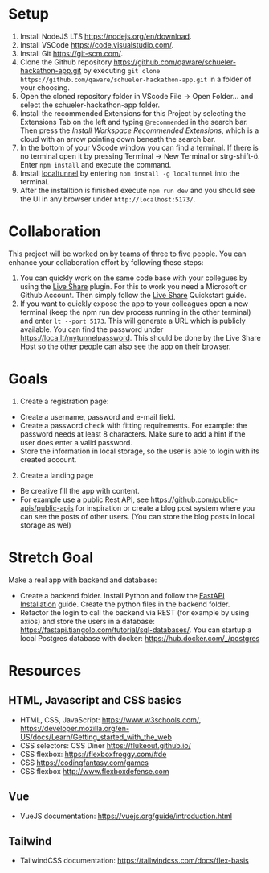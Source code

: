 # Setup

1. Install NodeJS LTS https://nodejs.org/en/download.
2. Install VSCode https://code.visualstudio.com/.
3. Install Git https://git-scm.com/.
4. Clone the Github repository https://github.com/qaware/schueler-hackathon-app.git by executing `git clone https://github.com/qaware/schueler-hackathon-app.git` in a folder of your choosing.
5. Open the cloned repository folder in VScode File -> Open Folder... and select the schueler-hackathon-app folder.
6. Install the recommended Extensions for this Project by selecting the Extensions Tab on the left and typing `@recommended` in the search bar. Then press the *Install Workspace Recommended Extensions*, which is a cloud with an arrow pointing down beneath the search bar.
7. In the bottom of your VScode window you can find a terminal. If there is no terminal open it by pressing Terminal -> New Terminal or strg-shift-ö. Enter `npm install` and execute the command.
8. Install [localtunnel](https://github.com/localtunnel/localtunnel) by entering `npm install -g localtunnel` into the terminal.
9. After the installtion is finished execute `npm run dev` and you should see the UI in any browser under `http://localhost:5173/`.

# Collaboration

This project will be worked on by teams of three to five people. You can enhance your collaboration effort by following these steps:

1. You can quickly work on the same code base with your collegues by using the [Live Share](https://marketplace.visualstudio.com/items?itemName=MS-vsliveshare.vsliveshare) plugin. For this to work you need a Microsoft or Github Account. Then simply follow the [Live Share](https://marketplace.visualstudio.com/items?itemName=MS-vsliveshare.vsliveshare) Quickstart guide.
2. If you want to quickly expose the app to your colleagues open a new terminal (keep the npm run dev process running in the other terminal) and enter `lt --port 5173`. This will generate a URL which is publicly available. You can find the password under https://loca.lt/mytunnelpassword. This should be done by the Live Share Host so the other people can also see the app on their browser.

# Goals
1. Create a registration page:
* Create a username, password and e-mail field.
* Create a password check with fitting requirements. For example: the password needs at least 8 characters. Make sure to add a hint if the user does enter a valid password.
* Store the information in local storage, so the user is able to login with its created account.
2. Create a landing page
* Be creative fill the app with content. 
* For example use a public Rest API, see https://github.com/public-apis/public-apis for inspiration or create a blog post system where you can see the posts of other users. (You can store the blog posts in local storage as wel)

# Stretch Goal
Make a real app with backend and database:
* Create a backend folder. Install Python and follow the [FastAPI Installation](https://fastapi.tiangolo.com/#installation) guide. Create the python files in the backend folder.
* Refactor the login to call the backend via REST (for example by using axios) and store the users in a database: https://fastapi.tiangolo.com/tutorial/sql-databases/. You can startup a local Postgres database with docker: https://hub.docker.com/_/postgres


# Resources
## HTML, Javascript and CSS basics
* HTML, CSS, JavaScript: https://www.w3schools.com/, https://developer.mozilla.org/en-US/docs/Learn/Getting_started_with_the_web
* CSS selectors: CSS Diner https://flukeout.github.io/
* CSS flexbox: https://flexboxfroggy.com/#de
* CSS https://codingfantasy.com/games
* CSS flexbox http://www.flexboxdefense.com 

## Vue
* VueJS documentation: https://vuejs.org/guide/introduction.html

## Tailwind
* TailwindCSS documentation: https://tailwindcss.com/docs/flex-basis
